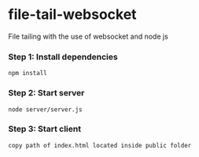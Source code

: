 # file-tail-websocket

File tailing with the use of websocket and node js

### Step 1: Install dependencies
``` npm install ```

### Step 2: Start server
``` node server/server.js ```

### Step 3: Start client
``` copy path of index.html located inside public folder ```
